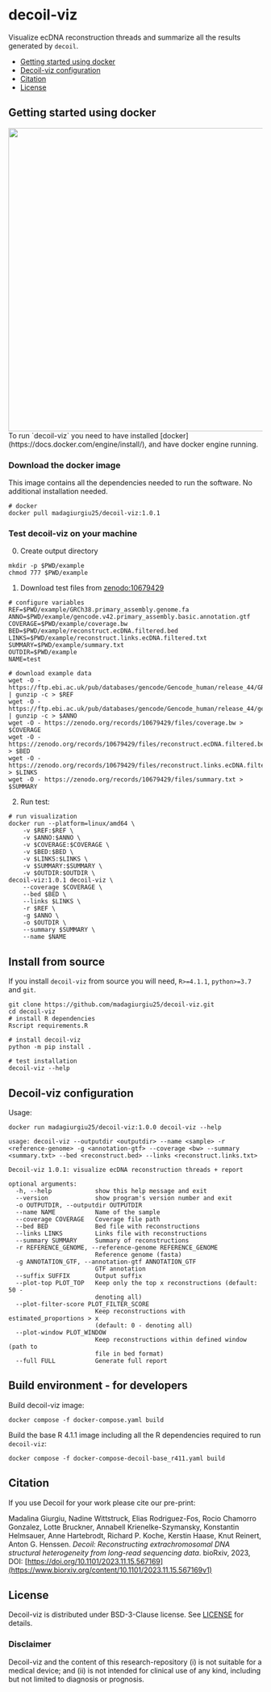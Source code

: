 # decoil-viz

Visualize ecDNA reconstruction threads and summarize all the results generated by `decoil`.

- [Getting started using docker](#gettingstarted)
- [Decoil-viz configuration](#decoil-usage)
- [Citation](#citation)
- [License](#license)

## Getting started using docker  <a name="gettingstarted"></a> 

<img src="./decoil-viz.gif" width="600">
<br/>
To run `decoil-viz` you need to have installed [docker](https://docs.docker.com/engine/install/), and have docker engine running.

### Download the docker image

This image contains all the dependencies needed to run the software.
No additional installation needed.

```commandline
# docker
docker pull madagiurgiu25/decoil-viz:1.0.1
```

### Test decoil-viz on your machine

0. Create output directory

```commandline
mkdir -p $PWD/example
chmod 777 $PWD/example
```

1. Download test files from [zenodo:10679429](https://zenodo.org/records/10679429)

```commandline
# configure variables
REF=$PWD/example/GRCh38.primary_assembly.genome.fa
ANNO=$PWD/example/gencode.v42.primary_assembly.basic.annotation.gtf
COVERAGE=$PWD/example/coverage.bw
BED=$PWD/example/reconstruct.ecDNA.filtered.bed
LINKS=$PWD/example/reconstruct.links.ecDNA.filtered.txt
SUMMARY=$PWD/example/summary.txt
OUTDIR=$PWD/example
NAME=test

# download example data
wget -O - https://ftp.ebi.ac.uk/pub/databases/gencode/Gencode_human/release_44/GRCh38.primary_assembly.genome.fa.gz | gunzip -c > $REF
wget -O - https://ftp.ebi.ac.uk/pub/databases/gencode/Gencode_human/release_44/gencode.v44.primary_assembly.basic.annotation.gtf.gz | gunzip -c > $ANNO
wget -O - https://zenodo.org/records/10679429/files/coverage.bw > $COVERAGE
wget -O - https://zenodo.org/records/10679429/files/reconstruct.ecDNA.filtered.bed > $BED
wget -O - https://zenodo.org/records/10679429/files/reconstruct.links.ecDNA.filtered.txt > $LINKS
wget -O - https://zenodo.org/records/10679429/files/summary.txt > $SUMMARY
```

2. Run test:

```commandline
# run visualization
docker run --platform=linux/amd64 \
    -v $REF:$REF \
    -v $ANNO:$ANNO \
    -v $COVERAGE:$COVERAGE \
    -v $BED:$BED \
    -v $LINKS:$LINKS \
    -v $SUMMARY:$SUMMARY \
    -v $OUTDIR:$OUTDIR \
decoil-viz:1.0.1 decoil-viz \
    --coverage $COVERAGE \
    --bed $BED \
    --links $LINKS \
    -r $REF \
    -g $ANNO \
    -o $OUTDIR \
    --summary $SUMMARY \
    --name $NAME
```

## Install from source

If you install `decoil-viz` from source you will need, `R>=4.1.1`, `python>=3.7` and `git`.

```
git clone https://github.com/madagiurgiu25/decoil-viz.git
cd decoil-viz
# install R dependencies
Rscript requirements.R

# install decoil-viz
python -m pip install .

# test installation
decoil-viz --help
```

## Decoil-viz configuration <a name="decoil-usage"></a>

Usage:

```commandline
docker run madagiurgiu25/decoil-viz:1.0.0 decoil-viz --help

usage: decoil-viz --outputdir <outputdir> --name <sample> -r <reference-genome> -g <annotation-gtf> --coverage <bw> --summary <summary.txt> --bed <reconstruct.bed> --links <reconstruct.links.txt>

Decoil-viz 1.0.1: visualize ecDNA reconstruction threads + report

optional arguments:
  -h, --help            show this help message and exit
  --version             show program's version number and exit
  -o OUTPUTDIR, --outputdir OUTPUTDIR
  --name NAME           Name of the sample
  --coverage COVERAGE   Coverage file path
  --bed BED             Bed file with reconstructions
  --links LINKS         Links file with reconstructions
  --summary SUMMARY     Summary of reconstructions
  -r REFERENCE_GENOME, --reference-genome REFERENCE_GENOME
                        Reference genome (fasta)
  -g ANNOTATION_GTF, --annotation-gtf ANNOTATION_GTF
                        GTF annotation
  --suffix SUFFIX       Output suffix
  --plot-top PLOT_TOP   Keep only the top x reconstructions (default: 50 -
                        denoting all)
  --plot-filter-score PLOT_FILTER_SCORE
                        Keep reconstructions with estimated_proportions > x
                        (default: 0 - denoting all)
  --plot-window PLOT_WINDOW
                        Keep reconstructions within defined window (path to
                        file in bed format)
  --full FULL           Generate full report
```


## Build environment -  for developers

Build decoil-viz image:

```commandline
docker compose -f docker-compose.yaml build
```

Build the base R 4.1.1 image including all the R dependencies required to run `decoil-viz`:

```commandline
docker compose -f docker-compose-decoil-base_r411.yaml build
```

## Citation <a name="citation"></a>

If you use Decoil for your work please cite our pre-print:

Madalina Giurgiu, Nadine Wittstruck, Elias Rodriguez-Fos, Rocio Chamorro Gonzalez, Lotte Bruckner, Annabell Krienelke-Szymansky, Konstantin Helmsauer, Anne Hartebrodt, Richard P. Koche, Kerstin Haase, Knut Reinert, Anton G. Henssen.
_Decoil: Reconstructing extrachromosomal DNA structural heterogeneity from long-read sequencing data_. bioRxiv, 2023, DOI: [https://doi.org/10.1101/2023.11.15.567169](https://www.biorxiv.org/content/10.1101/2023.11.15.567169v1)

## License <a name="license"></a>

Decoil-viz is distributed under BSD-3-Clause license. See [LICENSE](LICENSE) for details.

### Disclaimer
Decoil-viz and the content of this research-repository (i) is not suitable for a medical device; and (ii) is not intended for clinical use of any kind, including but not limited to diagnosis or prognosis.